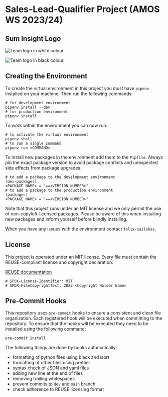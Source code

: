 <!--
SPDX-License-Identifier: MIT
SPDX-FileCopyrightText: 2023 Felix Zailskas <felixzailskas@gmail.com>
SPDX-FileCopyrightText: 2023 Berkay Bozkurt <resitberkaybozkurt@gmail.com>
-->

# Sales-Lead-Qualifier Project (AMOS WS 2023/24)

## Sum Insight Logo

![Team logo in white colour](https://github.com/amosproj/amos2023ws06-sales-lead-qualifier/assets/45459787/7d38795e-6bd5-4003-9b23-29911532b0f8#gh-dark-mode-only)

![Team logo in black colour](https://github.com/amosproj/amos2023ws06-sales-lead-qualifier/assets/45459787/a7314df0-1917-4384-8f6c-2ab9f9831047#gh-light-mode-only)

## Creating the Environment

To create the virtual environment in this project you must have `pipenv` installed on your machine. Then run the following commands:

```[bash]
# for development environment
pipenv install --dev
# for production environment
pipenv install
```

To work within the environment you can now run:

```[bash]
# to activate the virtual environment
pipenv shell
# to run a single command
pipenv run <COMMAND>
```

To install new packages in the environment add them to the `Pipfile`. Always pin the exact package version to avoid package conflicts and unexpected side effects from package upgrades.

```[bash]
# to add a package to the development environment
[dev-packages]
<PACKAGE_NAME> = "==<VERSION_NUMBER>"
# to add a package to the production environment
[packages]
<PACKAGE_NAME> = "==<VERSION_NUMBER>"
```

Note that this project runs under an MIT license and we only permit the use of non-copyleft-licensed packages. Please be aware of this when installing new packages and inform yourself before blindly installing.

When you have any issues with the environment contact `felix-zailskas`.

## License

This project is operated under an MIT license. Every file must contain the REUSE-compliant license and copyright declaration:

[REUSE documentation](https://reuse.software/faq/)

```[bash]
# SPDX-License-Identifier: MIT
# SPDX-FileCopyrightText: 2023 <Copyright Holder Name>
```

## Pre-Commit Hooks

This repository uses `pre-commit` hooks to ensure a consistent and clean file organization. Each registered hook will be executed when committing to the repository. To ensure that the hooks will be executed they need to be installed using the following command:

```[bash]
pre-commit install
```

The following things are done by hooks automatically:

- formatting of python files using black and isort
- formatting of other files using prettier
- syntax check of JSON and yaml files
- adding new line at the end of files
- removing trailing whitespaces
- prevent commits to `dev` and `main` branch
- check adherence to REUSE licensing format
